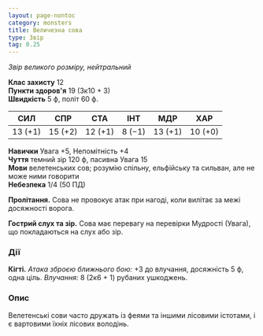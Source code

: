 ```yaml
---
layout: page-nontoc
category: monsters
title: Величезна сова
type: Звір
tag: 0.25
---
```


_Звір великого розміру, нейтральний_

**Клас захисту** 12    
**Пункти здоров'я** 19 (3к10 + 3)    
**Швидкість** 5 ф, політ 60 ф.

| СИЛ     | СПР     | СТА     | ІНТ    | МДР     | ХАР     |
| ------- | ------- | ------- | ------ | ------- | ------- |
| 13 (+1) | 15 (+2) | 12 (+1) | 8 (−1) | 13 (+1) | 10 (+0) |

**Навички** Увага +5, Непомітність +4    
**Чуття** темний зір 120 ф, пасивна Увага 15    
**Мови** велетенських сов; розумію спільну, ельфійську та сильван, але не може ними говорити    
**Небезпека** 1/4 (50 ПД)

**Пролітання.** Сова не провокує атак при нагоді, коли вилітає за межі досяжності ворога.    

**Гострий слух та зір.** Сова має перевагу на перевірки Мудрості (Увага), що покладаються на слух або зір.

### Дії
**Кігті.** _Атака зброєю ближнього бою:_ +3 до влучання, досяжність 5 ф, одна ціль. _Влучання:_ 8 (2к6 + 1) рубаних ушкоджень.

### Опис
Велетенські сови часто дружать із феями та іншими лісовими істотами, і є вартовими їхніх лісових володінь. 
